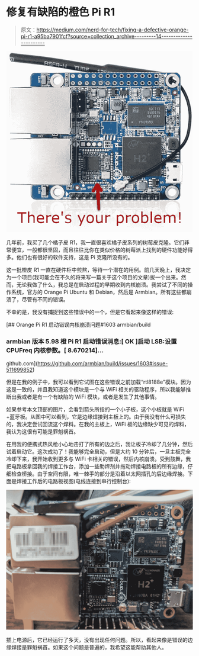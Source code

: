# 修复有缺陷的橙色 Pi R1

> 原文：<https://medium.com/nerd-for-tech/fixing-a-defective-orange-pi-r1-a95ba7901fcf?source=collection_archive---------14----------------------->

![](img/a621da4790bd0da921590fd3d745b110.png)

几年前，我买了几个橘子皮 R1，我一直很喜欢橘子皮系列的树莓皮克隆。它们非常便宜，一般都很坚固，而且往往比你在类似价格的树莓派上找到的硬件功能好得多。他们也有很好的软件支持，这是 Pi 克隆所没有的。

这一批橙皮 R1 一直在硬件柜中煎熬，等待一个潜在的用例。前几天晚上，我决定为一个项目(我可能会在不久的将来写一篇关于这个项目的文章)拔一个出来。然而，无论我做了什么，我总是在启动过程的早期收到内核崩溃。我尝试了不同的操作系统，官方的 Orange Pi Ubuntu 和 Debian，然后是 Armbian。所有这些都崩溃了，尽管有不同的错误。

不幸的是，我没有捕捉到这些错误中的一个，但是它看起来像这样的错误:

[](https://github.com/armbian/build/issues/1603#issue-511699852) [## Orange Pi R1 启动错误内核崩溃问题#1603 armbian/build

### armbian 版本 5.98 橙 Pi R1 启动错误消息:[ OK ]启动 LSB:设置 CPUFreq 内核参数。[ 8.670214]…

github.com](https://github.com/armbian/build/issues/1603#issue-511699852) 

但是在我的例子中，我可以看到它试图在这些错误之前加载“rtl8188e”模块。因为这是一致的，并且我知道这个模块是一个与 WiFi 相关的驱动程序，所以我能够推断出我或者是有一个有缺陷的 WiFi 模块，或者是发生了其他事情。

如果参考本文顶部的图片，会看到箭头所指的一个小子板，这个小板就是 WiFi +蓝牙板。从图中可以看到，它是边缘焊接到主板上的。由于我没有什么可损失的，我决定尝试回流这个焊料。在我的主板上，WiFi 板的边缘缺少可见的焊料，我认为这很有可能是罪魁祸首。

在用我的便携式热风枪小心地击打了所有的边之后，我让板子冷却了几分钟，然后试着启动它。这次成功了！我能够完全启动，但是大约 10 分钟后，一旦主板完全冷却下来，我开始收到更多与 WiFi 卡相关的错误，然后内核崩溃。受到鼓舞，我把电路板拿回我的焊接工作台，添加一些助焊剂并拖动焊接电路板的所有边缘，仔细检查桥接。由于空间有限，唯一棘手的部分是沿着以太网插孔的后边缘焊接。下面是焊接工作后的电路板视图(电线连接到串行控制台):

![](img/bc35488eeace55783d687b8773dcff9d.png)

插上电源后，它已经运行了多天，没有出现任何问题。所以，看起来像是错误的边缘焊接是罪魁祸首。如果这个问题是普遍的，我希望这能帮助其他人。